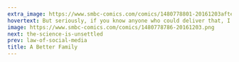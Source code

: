 ```yaml
---
extra_image: https://www.smbc-comics.com/comics/1480778801-20161203after.png
hovertext: But seriously, if you know anyone who could deliver that, I still have a few days to live.
image: https://www.smbc-comics.com/comics/1480778786-20161203.png
next: the-science-is-unsettled
prev: law-of-social-media
title: A Better Family
---
```

